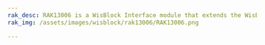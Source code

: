 ```yaml
---
rak_desc: RAK13006 is a WisBlock Interface module that extends the WisBlock system with a CAN communication capability. It supports both CAN 2.0B and CAN FD with an arbitration bit rate up to 1 Mbps.
rak_img: /assets/images/wisblock/rak13006/RAK13006.png

---
```


<rk-redirect to="/Product-Categories/WisBlock/RAK13006/Overview/" />